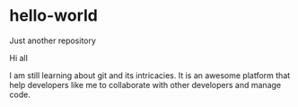 # hello-world
Just another repository

Hi all

I am still learning about git and its intricacies. It is an awesome platform that help developers like me to collaborate with other developers and manage code. 
